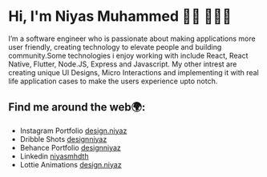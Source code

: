 # Hi, I'm Niyas Muhammed 👋🏽 🧑🏽‍💻

I’m a software engineer who is passionate about making applications more user friendly, creating technology to elevate people and building community.Some technologies i enjoy working with include React, React Native, Flutter, Node.JS, Express and Javascript. My other intrest are creating unique UI Designs, Micro Interactions and implementing it with real life application cases to make the users experience upto notch.

## Find me around the web🌍:

- Instagram Portfolio <a href="https://instagram.com/design.niyaz">design.niyaz</a> 
- Dribble Shots <a href="https://dribbble.com/designiyaz">designniyaz</a>  
- Behance Portfolio <a href="https://www.behance.net/designniyaz">designniyaz</a>   
- Linkedin <a href="https://www.linkedin.com/in/niyas-muhammed-69b24b12a/">niyasmhdth</a>
- Lottie Animations <a href="https://lottiefiles.com/design.niyaz">design.niyaz</a>
